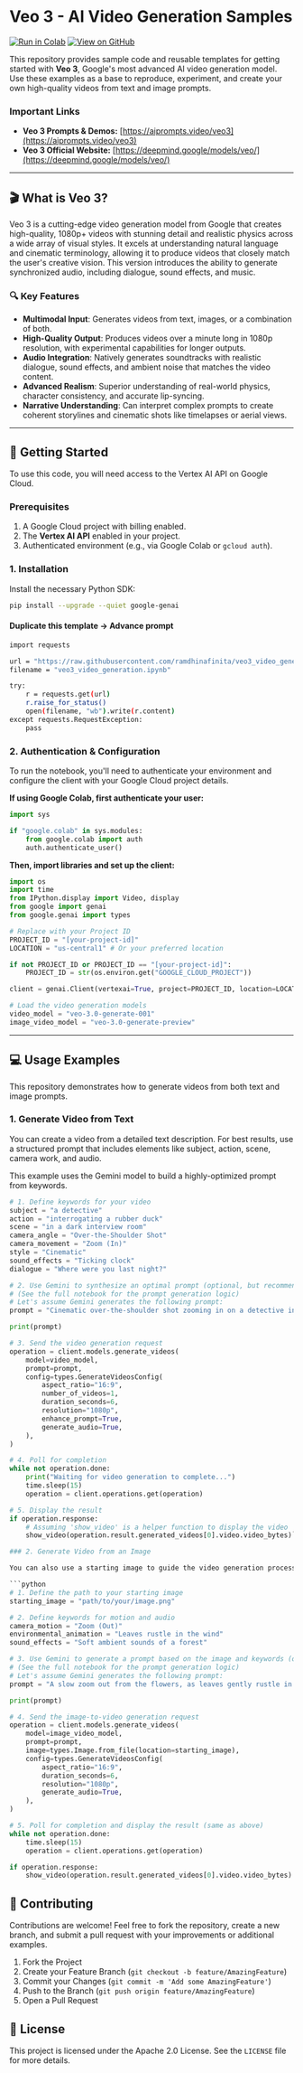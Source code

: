 # Veo 3 - AI Video Generation Samples


[![Run in Colab](https://colab.research.google.com/assets/colab-badge.svg)](https://colab.research.google.com/github/YOUR_USERNAME/YOUR_REPO/blob/main/veo_3_example.ipynb)
[![View on GitHub](https://img.shields.io/badge/View%20on-GitHub-blue?logo=github)](https://github.com/YOUR_USERNAME/YOUR_REPO)

This repository provides sample code and reusable templates for getting started with **Veo 3**, Google's most advanced AI video generation model. Use these examples as a base to reproduce, experiment, and create your own high-quality videos from text and image prompts.

### Important Links
*   **Veo 3 Prompts & Demos:** [https://aiprompts.video/veo3](https://aiprompts.video/veo3)
*   **Veo 3 Official Website:** [https://deepmind.google/models/veo/](https://deepmind.google/models/veo/)

---

## 🎬 What is Veo 3?

Veo 3 is a cutting-edge video generation model from Google that creates high-quality, 1080p+ videos with stunning detail and realistic physics across a wide array of visual styles. It excels at understanding natural language and cinematic terminology, allowing it to produce videos that closely match the user's creative vision. This version introduces the ability to generate synchronized audio, including dialogue, sound effects, and music.

### 🔍 Key Features

*   **Multimodal Input**: Generates videos from text, images, or a combination of both.
*   **High-Quality Output**: Produces videos over a minute long in 1080p resolution, with experimental capabilities for longer outputs.
*   **Audio Integration**: Natively generates soundtracks with realistic dialogue, sound effects, and ambient noise that matches the video content.
*   **Advanced Realism**: Superior understanding of real-world physics, character consistency, and accurate lip-syncing.
*   **Narrative Understanding**: Can interpret complex prompts to create coherent storylines and cinematic shots like timelapses or aerial views.

---

## 🚀 Getting Started

To use this code, you will need access to the Vertex AI API on Google Cloud.

### Prerequisites

1.  A Google Cloud project with billing enabled.
2.  The **Vertex AI API** enabled in your project.
3.  Authenticated environment (e.g., via Google Colab or `gcloud auth`).

### 1. Installation

Install the necessary Python SDK:
```bash
pip install --upgrade --quiet google-genai
```


#### Duplicate this template -> Advance prompt
```bash
import requests

url = "https://raw.githubusercontent.com/ramdhinafinita/veo3_video_generation/main/veo3_video_generation.ipynb"
filename = "veo3_video_generation.ipynb"

try:
    r = requests.get(url)
    r.raise_for_status()
    open(filename, "wb").write(r.content)
except requests.RequestException:
    pass
```


### 2. Authentication & Configuration

To run the notebook, you'll need to authenticate your environment and configure the client with your Google Cloud project details.

**If using Google Colab, first authenticate your user:**
```python
import sys

if "google.colab" in sys.modules:
    from google.colab import auth
    auth.authenticate_user()
```

**Then, import libraries and set up the client:**
```python
import os
import time
from IPython.display import Video, display
from google import genai
from google.genai import types

# Replace with your Project ID
PROJECT_ID = "[your-project-id]"
LOCATION = "us-central1" # Or your preferred location

if not PROJECT_ID or PROJECT_ID == "[your-project-id]":
    PROJECT_ID = str(os.environ.get("GOOGLE_CLOUD_PROJECT"))

client = genai.Client(vertexai=True, project=PROJECT_ID, location=LOCATION)

# Load the video generation models
video_model = "veo-3.0-generate-001"
image_video_model = "veo-3.0-generate-preview"
```

---

## 💻 Usage Examples

This repository demonstrates how to generate videos from both text and image prompts.

### 1. Generate Video from Text

You can create a video from a detailed text description. For best results, use a structured prompt that includes elements like subject, action, scene, camera work, and audio.

This example uses the Gemini model to build a highly-optimized prompt from keywords.

```python
# 1. Define keywords for your video
subject = "a detective"
action = "interrogating a rubber duck"
scene = "in a dark interview room"
camera_angle = "Over-the-Shoulder Shot"
camera_movement = "Zoom (In)"
style = "Cinematic"
sound_effects = "Ticking clock"
dialogue = "Where were you last night?"

# 2. Use Gemini to synthesize an optimal prompt (optional, but recommended)
# (See the full notebook for the prompt generation logic)
# Let's assume Gemini generates the following prompt:
prompt = "Cinematic over-the-shoulder shot zooming in on a detective interrogating a rubber duck in a dark interview room. A ticking clock is heard, and the detective asks, 'Where were you last night?'"

print(prompt)

# 3. Send the video generation request
operation = client.models.generate_videos(
    model=video_model,
    prompt=prompt,
    config=types.GenerateVideosConfig(
        aspect_ratio="16:9",
        number_of_videos=1,
        duration_seconds=6,
        resolution="1080p",
        enhance_prompt=True,
        generate_audio=True,
    ),
)

# 4. Poll for completion
while not operation.done:
    print("Waiting for video generation to complete...")
    time.sleep(15)
    operation = client.operations.get(operation)

# 5. Display the result
if operation.response:
    # Assuming 'show_video' is a helper function to display the video
    show_video(operation.result.generated_videos[0].video.video_bytes)```

### 2. Generate Video from an Image

You can also use a starting image to guide the video generation process, adding motion and animation.

```python
# 1. Define the path to your starting image
starting_image = "path/to/your/image.png"

# 2. Define keywords for motion and audio
camera_motion = "Zoom (Out)"
environmental_animation = "Leaves rustle in the wind"
sound_effects = "Soft ambient sounds of a forest"

# 3. Use Gemini to generate a prompt based on the image and keywords (optional)
# (See the full notebook for the prompt generation logic)
# Let's assume Gemini generates the following prompt:
prompt = "A slow zoom out from the flowers, as leaves gently rustle in the wind, accompanied by the soft ambient sounds of a forest."

print(prompt)

# 4. Send the image-to-video generation request
operation = client.models.generate_videos(
    model=image_video_model,
    prompt=prompt,
    image=types.Image.from_file(location=starting_image),
    config=types.GenerateVideosConfig(
        aspect_ratio="16:9",
        duration_seconds=6,
        resolution="1080p",
        generate_audio=True,
    ),
)

# 5. Poll for completion and display the result (same as above)
while not operation.done:
    time.sleep(15)
    operation = client.operations.get(operation)

if operation.response:
    show_video(operation.result.generated_videos[0].video.video_bytes)
```

## 🤝 Contributing

Contributions are welcome! Feel free to fork the repository, create a new branch, and submit a pull request with your improvements or additional examples.

1.  Fork the Project
2.  Create your Feature Branch (`git checkout -b feature/AmazingFeature`)
3.  Commit your Changes (`git commit -m 'Add some AmazingFeature'`)
4.  Push to the Branch (`git push origin feature/AmazingFeature`)
5.  Open a Pull Request

## 📄 License

This project is licensed under the Apache 2.0 License. See the `LICENSE` file for more details.

